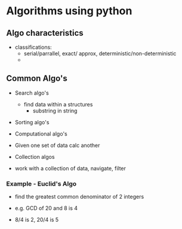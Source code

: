 # Algorithms using python

## Algo characteristics
- classifications:
  - serial/parrallel, exact/ approx, deterministic/non-deterministic
  - 

## Common Algo's
- Search algo's 
    - find data within a structures 
        - substring in string

- Sorting algo's

- Computational algo's
 - Given one set of data calc another

- Collection algos
 - work with a collection of data, navigate, filter


### Example - Euclid's Algo
- find the greatest common denominator of 2 integers

- e.g. GCD of 20 and 8 is 4
 - 8/4 is 2, 20/4 is 5

